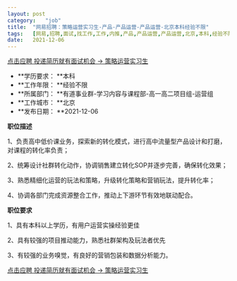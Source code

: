 ```yaml
---
layout:	post
category:	"job"
title:	"网易招聘：策略运营实习生-产品-产品运营-产品运营-北京本科经验不限"
tags:	[网易,招聘,面试,找工作,工作,内推,产品,产品运营,产品运营,北京,本科,经验不限]
date:	2021-12-06
---
```


[点击应聘 投递简历就有面试机会 ->  策略运营实习生](http://mobile.bole.netease.com/bole/boleDetail?id=25877&employeeId=346f03c3cda5f04c&key=all)



- **学历要求： **本科
- **工作年限： **经验不限
- **所属部门： **有道事业群-学习内容与课程部-高一高二项目组-运营组
- **工作城市： **北京
- **发布日期： **2021-12-06



**职位描述**

1、负责高中低价课业务，探索新的转化模式，进行高中流量型产品设计和打磨，对课程的转化率负责；

2、统筹设计社群转化动作，协调销售建立转化SOP并逐步完善，确保转化效果；

3、熟悉精细化运营的玩法和策略，升级转化策略和营销玩法，提升转化率；

4、协调各部门完成资源整合工作，推动上下游环节有效地联动配合。



**职位要求**

1、具有本科以上学历，有用户运营实操经验更佳

2、具有较强的项目推动能力，熟悉社群架构及玩法者优先

3、有较强的业务嗅觉，有良好的营销包装和数据分析能力。



[点击应聘 投递简历就有面试机会 ->  策略运营实习生](http://mobile.bole.netease.com/bole/boleDetail?id=25877&employeeId=346f03c3cda5f04c&key=all)